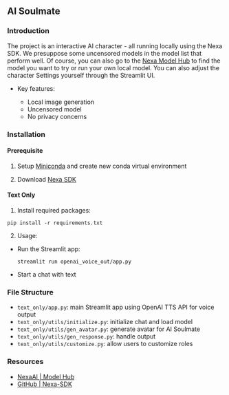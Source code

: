 ## AI Soulmate

### Introduction

The project is an interactive AI character - all running locally using the Nexa SDK. We presuppose some uncensored models in the model list that perform well. Of course, you can also go to the [Nexa Model Hub](https://nexaai.com/models) to find the model you want to try or run your own local model. You can also adjust the character Settings yourself through the Streamlit UI.

- Key features:

  - Local image generation
  - Uncensored model
  - No privacy concerns


### Installation
#### Prerequisite
1. Setup [Miniconda](https://docs.anaconda.com/miniconda/miniconda-install/) and create new conda virtual environment

2. Download [Nexa SDK](https://github.com/NexaAI/nexa-sdk)
   

#### Text Only

1. Install required packages:

```
pip install -r requirements.txt
```

2. Usage:

- Run the Streamlit app: 
  ```
  streamlit run openai_voice_out/app.py
  ```
- Start a chat with text


### File Structure


  - `text_only/app.py`: main Streamlit app using OpenAI TTS API for voice output
  - `text_only/utils/initialize.py`: initialize chat and load model
  - `text_only/utils/gen_avatar.py`: generate avatar for AI Soulmate
  - `text_only/utils/gen_response.py`: handle output
  - `text_only/utils/customize.py`: allow users to customize roles


### Resources

- [NexaAI | Model Hub](https://nexaai.com/models)
- [GitHub | Nexa-SDK](https://github.com/NexaAI/nexa-sdk)
